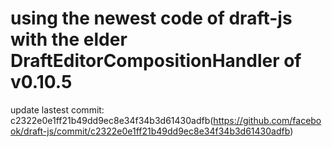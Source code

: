 # using the newest code of draft-js with the elder DraftEditorCompositionHandler of v0.10.5

update lastest commit: c2322e0e1ff21b49dd9ec8e34f34b3d61430adfb(https://github.com/facebook/draft-js/commit/c2322e0e1ff21b49dd9ec8e34f34b3d61430adfb)
